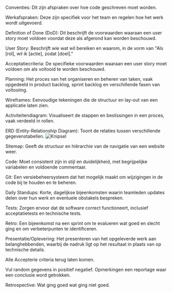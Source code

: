 Conventies: Dit zijn afspraken over hoe code geschreven moet worden.

Werkafspraken: Deze zijn specifiek voor het team en regelen hoe het werk wordt uitgevoerd.

Definition of Done (DoD): Dit beschrijft de voorwaarden waaraan een user story moet voldoen voordat deze als afgerond kan worden beschouwd.

User Story: Beschrijft wie wat wil bereiken en waarom, in de vorm van "Als [rol], wil ik [actie], zodat [doel]."

Acceptatiecriteria: De specifieke voorwaarden waaraan een user story moet voldoen om als voltooid te worden beschouwd.

Planning: Het proces van het organiseren en beheren van taken, vaak opgedeeld in product backlog, sprint backlog en verschillende fasen van voltooiing.

Wireframes: Eenvoudige tekeningen die de structuur en lay-out van een applicatie laten zien.

Activiteitendiagram: Visualiseert de stappen en beslissingen in een proces, vaak verdeeld in rollen.

ERD (Entity-Relationship Diagram): Toont de relaties tussen verschillende gegevenstabellen.
![Knipsel](https://github.com/Joost56754/examen_details/assets/93526867/179a387e-9e78-4e3d-8756-617d0d6ada4b)


Sitemap: Geeft de structuur en hiërarchie van de navigatie van een website weer.

Code: Moet consistent zijn in stijl en duidelijkheid, met begrijpelijke variabelen en voldoende commentaar.

Git: Een versiebeheersysteem dat het mogelijk maakt om wijzigingen in de code bij te houden en te beheren.

Daily Standups: Korte, dagelijkse bijeenkomsten waarin teamleden updates delen over hun werk en eventuele obstakels bespreken.

Tests: Zorgen ervoor dat de software correct functioneert, inclusief acceptatietests en technische tests.

Retro: Een bijeenkomst na een sprint om te evalueren wat goed en slecht ging en om verbeterpunten te identificeren.

Presentatie/Oplevering: Het presenteren van het opgeleverde werk aan belanghebbenden, waarbij de nadruk ligt op het resultaat in plaats van op technische details.

Alle Accepterie criteria terug laten komen.

Vul random gegevens in positief negatief. Opmerkingen een reportage waar een conclusie word getrokken. 

Retrospective: Wat ging goed wat ging niet goed.

